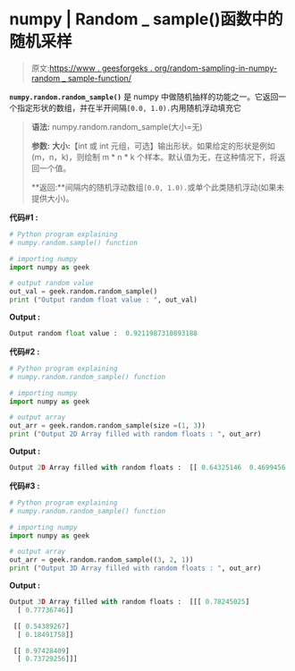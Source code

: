 # numpy | Random _ sample()函数中的随机采样

> 原文:[https://www . geesforgeks . org/random-sampling-in-numpy-random _ sample-function/](https://www.geeksforgeeks.org/random-sampling-in-numpy-random_sample-function/)

**`numpy.random.random_sample()`** 是 numpy 中做随机抽样的功能之一。它返回一个指定形状的数组，并在半开间隔`[0.0, 1.0).`内用随机浮动填充它

> **语法:** numpy.random.random_sample(大小=无)
> 
> **参数:**
> **大小:**【int 或 int 元组，可选】输出形状。如果给定的形状是例如(m，n，k)，则绘制 m * n * k 个样本。默认值为无，在这种情况下，将返回一个值。
> 
> **返回:**间隔内的随机浮动数组`[0.0, 1.0).`或单个此类随机浮动(如果未提供大小)。

**代码#1 :**

```py
# Python program explaining
# numpy.random.sample() function

# importing numpy
import numpy as geek

# output random value
out_val = geek.random.random_sample()
print ("Output random float value : ", out_val) 
```

**Output :**

```py
Output random float value :  0.9211987310893188

```

**代码#2 :**

```py
# Python program explaining
# numpy.random.random_sample() function

# importing numpy
import numpy as geek

# output array
out_arr = geek.random.random_sample(size =(1, 3))
print ("Output 2D Array filled with random floats : ", out_arr) 
```

**Output :**

```py
Output 2D Array filled with random floats :  [[ 0.64325146  0.4699456   0.89895437]]

```

**代码#3 :**

```py
# Python program explaining
# numpy.random.random_sample() function

# importing numpy
import numpy as geek

# output array
out_arr = geek.random.random_sample((3, 2, 1))
print ("Output 3D Array filled with random floats : ", out_arr) 
```

**Output :**

```py
Output 3D Array filled with random floats :  [[[ 0.78245025]
  [ 0.77736746]]

 [[ 0.54389267]
  [ 0.18491758]]

 [[ 0.97428409]
  [ 0.73729256]]]

```